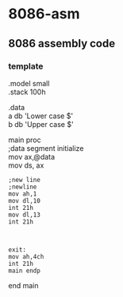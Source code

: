 # 8086-asm
## 8086 assembly code

### template

.model small\
.stack 100h 

.data\
a db 'Lower case $'\
b db 'Upper case $'
               
               

main proc\
    ;data segment initialize \
    mov ax,@data \
    mov ds, ax 
              
    
    
    ;new line
    ;newline
    mov ah,1
    mov dl,10
    int 21h
    mov dl,13
    int 21h
    
    
    
    exit:
    mov ah,4ch
    int 21h
    main endp
end main

